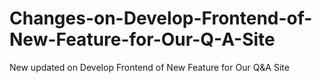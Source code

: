 # Changes-on-Develop-Frontend-of-New-Feature-for-Our-Q-A-Site
New updated on Develop Frontend of New Feature for Our Q&amp;A Site
